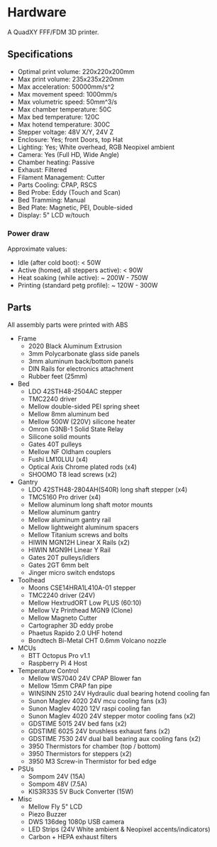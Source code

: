# Hardware

A QuadXY FFF/FDM 3D printer.

## Specifications

* Optimal print volume: 220x220x200mm
* Max print volume: 235x235x220mm
* Max acceleration: 50000mm/s^2
* Max movement speed: 1000mm/s
* Max volumetric speed: 50mm^3/s
* Max chamber temperature: 50C
* Max bed temperature: 120C
* Max hotend temperature: 300C
* Stepper voltage: 48V X/Y, 24V Z
* Enclosure: Yes; front Doors, top Hat
* Lighting: Yes; White overhead, RGB Neopixel ambient
* Camera: Yes (Full HD, Wide Angle)
* Chamber heating: Passive
* Exhaust: Filtered
* Filament Management: Cutter
* Parts Cooling: CPAP, RSCS
* Bed Probe: Eddy (Touch and Scan)
* Bed Tramming: Manual
* Bed Plate: Magnetic, PEI, Double-sided
* Display: 5" LCD w/touch

### Power draw

Approximate values:

* Idle (after cold boot): < 50W
* Active (homed, all steppers active): < 90W
* Heat soaking (while active): ~ 200W - 750W
* Printing (standard petg profile): ~ 120W - 300W

## Parts

All assembly parts were printed with ABS

* Frame
    * 2020 Black Aluminum Extrusion
    * 3mm Polycarbonate glass side panels
    * 3mm aluminum back/bottom panels
    * DIN Rails for electronics attachment
    * Rubber feet (25mm)
* Bed
    * LDO 42STH48-2504AC stepper
    * TMC2240 driver
    * Mellow double-sided PEI spring sheet
    * Mellow 8mm aluminum bed
    * Mellow 500W (220V) silicone heater
    * Omron G3NB-1 Solid State Relay
    * Silicone solid mounts
    * Gates 40T pulleys
    * Mellow NF Oldham couplers
    * Fushi LM10LUU (x4)
    * Optical Axis Chrome plated rods (x4)
    * SHOOMO T8 lead screws (x2)
* Gantry
    * LDO 42STH48-2804AH(S40R) long shaft stepper (x4)
    * TMC5160 Pro driver (x4)
    * Mellow aluminum long shaft motor mounts
    * Mellow aluminum gantry
    * Mellow aluminum gantry rail
    * Mellow lightweight aluminum spacers
    * Mellow Titanium screws and bolts
    * HIWIN MGN12H Linear X Rails (x2)
    * HIWIN MGN9H Linear Y Rail
    * Gates 20T pulleys/idlers
    * Gates 2GT 6mm belt
    * Jinger micro switch endstops
* Toolhead
    * Moons CSE14HRA1L410A-01 stepper
    * TMC2240 driver (24V)
    * Mellow HextrudORT Low PLUS (60:10)
    * Mellow Vz Printhead MGN9 (Clone)
    * Mellow Magneto Cutter
    * Cartographer 3D eddy probe
    * Phaetus Rapido 2.0 UHF hotend
    * Bondtech Bi-Metal CHT 0.6mm Volcano nozzle
* MCUs
    * BTT Octopus Pro v1.1
    * Raspberry Pi 4 Host
* Temperature Control
    * Mellow WS7040 24V CPAP Blower fan
    * Mellow 15mm CPAP fan pipe
    * WINSINN 2510 24V Hydraulic dual bearing hotend cooling fan
    * Sunon Maglev 4020 24V mcu cooling fans (x3)
    * Sunon Maglev 4020 12V raspi cooling fan
    * Sunon Maglev 4020 24V stepper motor cooling fans (x2)
    * GDSTIME 5015 24V bed fans (x2)
    * GDSTIME 6025 24V brushless exhaust fans (x2)
    * GDSTIME 7530 24V dual ball bearing aux cooling fans (x2)
    * 3950 Thermistors for chamber (top / bottom)
    * 3950 Thermistors for steppers (x2)
    * 3950 M3 Screw-in Thermistor for bed edge
* PSUs
    * Sompom 24V (15A)
    * Sompom 48V (7.5A)
    * KIS3R33S 5V Buck Converter (15W)
* Misc
    * Mellow Fly 5" LCD
    * Piezo Buzzer
    * DWS 136deg 1080p USB camera
    * LED Strips (24V White ambient & Neopixel accents/indicators)
    * Carbon + HEPA exhaust filters

